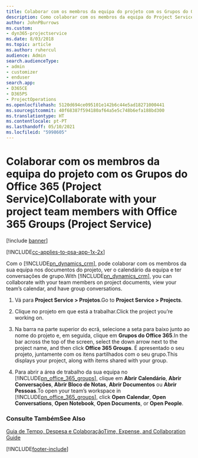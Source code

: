 ```yaml
---
title: Colaborar com os membros da equipa do projeto com os Grupos do Office 365
description: Como colaborar com os membros da equipa do Project Service com os Grupos do Office 365
author: JohnPBurrows
ms.custom:
- dyn365-projectservice
ms.date: 8/03/2018
ms.topic: article
ms.author: ruhercul
audience: Admin
search.audienceType:
- admin
- customizer
- enduser
search.app:
- D365CE
- D365PS
- ProjectOperations
ms.openlocfilehash: 5120d694ce095101e142b6c44e5ad18271000441
ms.sourcegitcommit: 40f68387f594180af64a5e5c748b6efa188bd300
ms.translationtype: HT
ms.contentlocale: pt-PT
ms.lasthandoff: 05/10/2021
ms.locfileid: "5998605"
---
```

# <a name="collaborate-with-your-project-team-members-with-office-365-groups-project-service"></a><span data-ttu-id="f316f-103">Colaborar com os membros da equipa do projeto com os Grupos do Office 365 (Project Service)</span><span class="sxs-lookup"><span data-stu-id="f316f-103">Collaborate with your project team members with Office 365 Groups (Project Service)</span></span>

[!include [banner](../includes/psa-now-project-operations.md)]

[!INCLUDE[cc-applies-to-psa-app-1x-2x](../includes/cc-applies-to-psa-app-1x-2x.md)]

<span data-ttu-id="f316f-104">Com o [!INCLUDE[pn_dynamics_crm](../includes/pn-dynamics-crm.md)], pode colaborar com os membros da sua equipa nos documentos do projeto, ver o calendário da equipa e ter conversações de grupo.</span><span class="sxs-lookup"><span data-stu-id="f316f-104">With [!INCLUDE[pn_dynamics_crm](../includes/pn-dynamics-crm.md)], you can collaborate with your team members on project documents, view your team’s calendar, and have group conversations.</span></span>  
  
1. <span data-ttu-id="f316f-105">Vá para **Project Service > Projetos**.</span><span class="sxs-lookup"><span data-stu-id="f316f-105">Go to **Project Service > Projects**.</span></span>  
  
2. <span data-ttu-id="f316f-106">Clique no projeto em que está a trabalhar.</span><span class="sxs-lookup"><span data-stu-id="f316f-106">Click the project you’re working on.</span></span>  
  
3. <span data-ttu-id="f316f-107">Na barra na parte superior do ecrã, selecione a seta para baixo junto ao nome do projeto e, em seguida, clique em **Grupos do Office 365**.</span><span class="sxs-lookup"><span data-stu-id="f316f-107">In the bar across the top of the screen, select the down arrow next to the project name, and then click **Office 365 Groups**.</span></span> <span data-ttu-id="f316f-108">É apresentado o seu projeto, juntamente com os itens partilhados com o seu grupo.</span><span class="sxs-lookup"><span data-stu-id="f316f-108">This displays your project, along with items shared with your group.</span></span>  
  
4. <span data-ttu-id="f316f-109">Para abrir a área de trabalho da sua equipa no [!INCLUDE[pn_office_365_groups](../includes/pn-office-365-groups.md)], clique em **Abrir Calendário**, **Abrir Conversações**, **Abrir Bloco de Notas**, **Abrir Documentos** ou **Abrir Pessoas**.</span><span class="sxs-lookup"><span data-stu-id="f316f-109">To open your team’s workspace in [!INCLUDE[pn_office_365_groups](../includes/pn-office-365-groups.md)], click **Open Calendar**, **Open Conversations**, **Open Notebook**, **Open Documents**, or **Open People**.</span></span>  
  
### <a name="see-also"></a><span data-ttu-id="f316f-110">Consulte Também</span><span class="sxs-lookup"><span data-stu-id="f316f-110">See Also</span></span>  
 [<span data-ttu-id="f316f-111">Guia de Tempo, Despesa e Colaboração</span><span class="sxs-lookup"><span data-stu-id="f316f-111">Time, Expense, and Collaboration Guide</span></span>](../psa/time-expense-collaboration-guide.md)


[!INCLUDE[footer-include](../includes/footer-banner.md)]